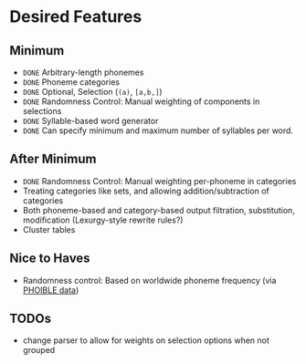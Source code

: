 # Desired Features

## Minimum

- `DONE` Arbitrary-length phonemes
- `DONE` Phoneme categories
- `DONE` Optional, Selection (`(a)`, `[a,b,]`)
- `DONE` Randomness Control: Manual weighting of components in selections
- `DONE` Syllable-based word generator
- `DONE` Can specify minimum and maximum number of syllables per word.

## After Minimum

- `DONE` Randomness Control: Manual weighting per-phoneme in categories
- Treating categories like sets, and allowing addition/subtraction of categories
- Both phoneme-based and category-based output filtration, substitution, modification (Lexurgy-style rewrite rules?)
- Cluster tables

## Nice to Haves

- Randomness control: Based on worldwide phoneme frequency (via [PHOIBLE data](https://phoible.org/))

## TODOs

- change parser to allow for weights on selection options when not grouped
